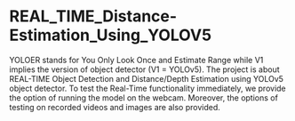 # REAL_TIME_Distance-Estimation_Using_YOLOV5
YOLOER stands for You Only Look Once and Estimate Range while V1 implies the version of object detector (V1 = YOLOv5). The project is about REAL-TIME Object Detection and Distance/Depth Estimation using YOLOv5 object detector. To test the Real-Time functionality immediately, we provide the option of running the model on the webcam. Moreover, the options of testing on recorded videos and images are also provided.  
